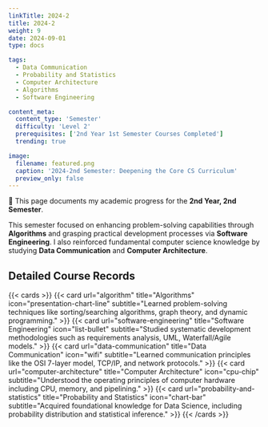 ```yaml
---
linkTitle: 2024-2
title: 2024-2
weight: 9
date: 2024-09-01
type: docs

tags:
  - Data Communication
  - Probability and Statistics
  - Computer Architecture
  - Algorithms
  - Software Engineering

content_meta:
  content_type: 'Semester'
  difficulty: 'Level 2'
  prerequisites: ['2nd Year 1st Semester Courses Completed']
  trending: true

image:
  filename: featured.png
  caption: '2024-2nd Semester: Deepening the Core CS Curriculum'
  preview_only: false
---
```


👋 This page documents my academic progress for the **2nd Year, 2nd Semester**.

This semester focused on enhancing problem-solving capabilities through **Algorithms** and grasping practical development processes via **Software Engineering**. I also reinforced fundamental computer science knowledge by studying **Data Communication** and **Computer Architecture**.

## Detailed Course Records

{{< cards >}}
  {{< card url="algorithm" title="Algorithms" icon="presentation-chart-line" subtitle="Learned problem-solving techniques like sorting/searching algorithms, graph theory, and dynamic programming." >}}
  {{< card url="software-engineering" title="Software Engineering" icon="list-bullet" subtitle="Studied systematic development methodologies such as requirements analysis, UML, Waterfall/Agile models." >}}
  {{< card url="data-communication" title="Data Communication" icon="wifi" subtitle="Learned communication principles like the OSI 7-layer model, TCP/IP, and network protocols." >}}
  {{< card url="computer-architecture" title="Computer Architecture" icon="cpu-chip" subtitle="Understood the operating principles of computer hardware including CPU, memory, and pipelining." >}}
  {{< card url="probability-and-statistics" title="Probability and Statistics" icon="chart-bar" subtitle="Acquired foundational knowledge for Data Science, including probability distribution and statistical inference." >}}
{{< /cards >}}